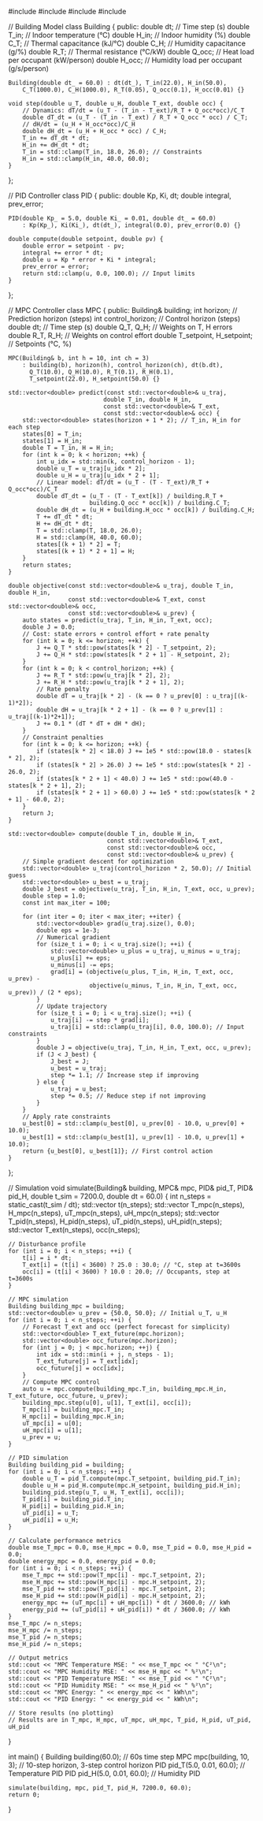 #include <vector>
#include <cmath>
#include <algorithm>
#include <iostream>

// Building Model
class Building {
public:
    double dt; // Time step (s)
    double T_in; // Indoor temperature (°C)
    double H_in; // Indoor humidity (%)
    double C_T; // Thermal capacitance (kJ/°C)
    double C_H; // Humidity capacitance (g/%)
    double R_T; // Thermal resistance (°C/kW)
    double Q_occ; // Heat load per occupant (kW/person)
    double H_occ; // Humidity load per occupant (g/s/person)

    Building(double dt_ = 60.0) : dt(dt_), T_in(22.0), H_in(50.0),
        C_T(1000.0), C_H(1000.0), R_T(0.05), Q_occ(0.1), H_occ(0.01) {}

    void step(double u_T, double u_H, double T_ext, double occ) {
        // Dynamics: dT/dt = (u_T - (T_in - T_ext)/R_T + Q_occ*occ)/C_T
        double dT_dt = (u_T - (T_in - T_ext) / R_T + Q_occ * occ) / C_T;
        // dH/dt = (u_H + H_occ*occ)/C_H
        double dH_dt = (u_H + H_occ * occ) / C_H;
        T_in += dT_dt * dt;
        H_in += dH_dt * dt;
        T_in = std::clamp(T_in, 18.0, 26.0); // Constraints
        H_in = std::clamp(H_in, 40.0, 60.0);
    }
};

// PID Controller
class PID {
public:
    double Kp, Ki, dt;
    double integral, prev_error;

    PID(double Kp_ = 5.0, double Ki_ = 0.01, double dt_ = 60.0)
        : Kp(Kp_), Ki(Ki_), dt(dt_), integral(0.0), prev_error(0.0) {}

    double compute(double setpoint, double pv) {
        double error = setpoint - pv;
        integral += error * dt;
        double u = Kp * error + Ki * integral;
        prev_error = error;
        return std::clamp(u, 0.0, 100.0); // Input limits
    }
};

// MPC Controller
class MPC {
public:
    Building& building;
    int horizon; // Prediction horizon (steps)
    int control_horizon; // Control horizon (steps)
    double dt; // Time step (s)
    double Q_T, Q_H; // Weights on T, H errors
    double R_T, R_H; // Weights on control effort
    double T_setpoint, H_setpoint; // Setpoints (°C, %)

    MPC(Building& b, int h = 10, int ch = 3)
        : building(b), horizon(h), control_horizon(ch), dt(b.dt),
          Q_T(10.0), Q_H(10.0), R_T(0.1), R_H(0.1),
          T_setpoint(22.0), H_setpoint(50.0) {}

    std::vector<double> predict(const std::vector<double>& u_traj,
                               double T_in, double H_in,
                               const std::vector<double>& T_ext,
                               const std::vector<double>& occ) {
        std::vector<double> states(horizon + 1 * 2); // T_in, H_in for each step
        states[0] = T_in;
        states[1] = H_in;
        double T = T_in, H = H_in;
        for (int k = 0; k < horizon; ++k) {
            int u_idx = std::min(k, control_horizon - 1);
            double u_T = u_traj[u_idx * 2];
            double u_H = u_traj[u_idx * 2 + 1];
            // Linear model: dT/dt = (u_T - (T - T_ext)/R_T + Q_occ*occ)/C_T
            double dT_dt = (u_T - (T - T_ext[k]) / building.R_T + 
                           building.Q_occ * occ[k]) / building.C_T;
            double dH_dt = (u_H + building.H_occ * occ[k]) / building.C_H;
            T += dT_dt * dt;
            H += dH_dt * dt;
            T = std::clamp(T, 18.0, 26.0);
            H = std::clamp(H, 40.0, 60.0);
            states[(k + 1) * 2] = T;
            states[(k + 1) * 2 + 1] = H;
        }
        return states;
    }

    double objective(const std::vector<double>& u_traj, double T_in, double H_in,
                     const std::vector<double>& T_ext, const std::vector<double>& occ,
                     const std::vector<double>& u_prev) {
        auto states = predict(u_traj, T_in, H_in, T_ext, occ);
        double J = 0.0;
        // Cost: state errors + control effort + rate penalty
        for (int k = 0; k <= horizon; ++k) {
            J += Q_T * std::pow(states[k * 2] - T_setpoint, 2);
            J += Q_H * std::pow(states[k * 2 + 1] - H_setpoint, 2);
        }
        for (int k = 0; k < control_horizon; ++k) {
            J += R_T * std::pow(u_traj[k * 2], 2);
            J += R_H * std::pow(u_traj[k * 2 + 1], 2);
            // Rate penalty
            double dT = u_traj[k * 2] - (k == 0 ? u_prev[0] : u_traj[(k-1)*2]);
            double dH = u_traj[k * 2 + 1] - (k == 0 ? u_prev[1] : u_traj[(k-1)*2+1]);
            J += 0.1 * (dT * dT + dH * dH);
        }
        // Constraint penalties
        for (int k = 0; k <= horizon; ++k) {
            if (states[k * 2] < 18.0) J += 1e5 * std::pow(18.0 - states[k * 2], 2);
            if (states[k * 2] > 26.0) J += 1e5 * std::pow(states[k * 2] - 26.0, 2);
            if (states[k * 2 + 1] < 40.0) J += 1e5 * std::pow(40.0 - states[k * 2 + 1], 2);
            if (states[k * 2 + 1] > 60.0) J += 1e5 * std::pow(states[k * 2 + 1] - 60.0, 2);
        }
        return J;
    }

    std::vector<double> compute(double T_in, double H_in,
                                const std::vector<double>& T_ext,
                                const std::vector<double>& occ,
                                const std::vector<double>& u_prev) {
        // Simple gradient descent for optimization
        std::vector<double> u_traj(control_horizon * 2, 50.0); // Initial guess
        std::vector<double> u_best = u_traj;
        double J_best = objective(u_traj, T_in, H_in, T_ext, occ, u_prev);
        double step = 1.0;
        const int max_iter = 100;
        
        for (int iter = 0; iter < max_iter; ++iter) {
            std::vector<double> grad(u_traj.size(), 0.0);
            double eps = 1e-3;
            // Numerical gradient
            for (size_t i = 0; i < u_traj.size(); ++i) {
                std::vector<double> u_plus = u_traj, u_minus = u_traj;
                u_plus[i] += eps;
                u_minus[i] -= eps;
                grad[i] = (objective(u_plus, T_in, H_in, T_ext, occ, u_prev) -
                           objective(u_minus, T_in, H_in, T_ext, occ, u_prev)) / (2 * eps);
            }
            // Update trajectory
            for (size_t i = 0; i < u_traj.size(); ++i) {
                u_traj[i] -= step * grad[i];
                u_traj[i] = std::clamp(u_traj[i], 0.0, 100.0); // Input constraints
            }
            double J = objective(u_traj, T_in, H_in, T_ext, occ, u_prev);
            if (J < J_best) {
                J_best = J;
                u_best = u_traj;
                step *= 1.1; // Increase step if improving
            } else {
                u_traj = u_best;
                step *= 0.5; // Reduce step if not improving
            }
        }
        // Apply rate constraints
        u_best[0] = std::clamp(u_best[0], u_prev[0] - 10.0, u_prev[0] + 10.0);
        u_best[1] = std::clamp(u_best[1], u_prev[1] - 10.0, u_prev[1] + 10.0);
        return {u_best[0], u_best[1]}; // First control action
    }
};

// Simulation
void simulate(Building& building, MPC& mpc, PID& pid_T, PID& pid_H,
              double t_sim = 7200.0, double dt = 60.0) {
    int n_steps = static_cast<int>(t_sim / dt);
    std::vector<double> t(n_steps);
    std::vector<double> T_mpc(n_steps), H_mpc(n_steps), uT_mpc(n_steps), uH_mpc(n_steps);
    std::vector<double> T_pid(n_steps), H_pid(n_steps), uT_pid(n_steps), uH_pid(n_steps);
    std::vector<double> T_ext(n_steps), occ(n_steps);
    
    // Disturbance profile
    for (int i = 0; i < n_steps; ++i) {
        t[i] = i * dt;
        T_ext[i] = (t[i] < 3600) ? 25.0 : 30.0; // °C, step at t=3600s
        occ[i] = (t[i] < 3600) ? 10.0 : 20.0; // Occupants, step at t=3600s
    }
    
    // MPC simulation
    Building building_mpc = building;
    std::vector<double> u_prev = {50.0, 50.0}; // Initial u_T, u_H
    for (int i = 0; i < n_steps; ++i) {
        // Forecast T_ext and occ (perfect forecast for simplicity)
        std::vector<double> T_ext_future(mpc.horizon);
        std::vector<double> occ_future(mpc.horizon);
        for (int j = 0; j < mpc.horizon; ++j) {
            int idx = std::min(i + j, n_steps - 1);
            T_ext_future[j] = T_ext[idx];
            occ_future[j] = occ[idx];
        }
        // Compute MPC control
        auto u = mpc.compute(building_mpc.T_in, building_mpc.H_in, T_ext_future, occ_future, u_prev);
        building_mpc.step(u[0], u[1], T_ext[i], occ[i]);
        T_mpc[i] = building_mpc.T_in;
        H_mpc[i] = building_mpc.H_in;
        uT_mpc[i] = u[0];
        uH_mpc[i] = u[1];
        u_prev = u;
    }
    
    // PID simulation
    Building building_pid = building;
    for (int i = 0; i < n_steps; ++i) {
        double u_T = pid_T.compute(mpc.T_setpoint, building_pid.T_in);
        double u_H = pid_H.compute(mpc.H_setpoint, building_pid.H_in);
        building_pid.step(u_T, u_H, T_ext[i], occ[i]);
        T_pid[i] = building_pid.T_in;
        H_pid[i] = building_pid.H_in;
        uT_pid[i] = u_T;
        uH_pid[i] = u_H;
    }
    
    // Calculate performance metrics
    double mse_T_mpc = 0.0, mse_H_mpc = 0.0, mse_T_pid = 0.0, mse_H_pid = 0.0;
    double energy_mpc = 0.0, energy_pid = 0.0;
    for (int i = 0; i < n_steps; ++i) {
        mse_T_mpc += std::pow(T_mpc[i] - mpc.T_setpoint, 2);
        mse_H_mpc += std::pow(H_mpc[i] - mpc.H_setpoint, 2);
        mse_T_pid += std::pow(T_pid[i] - mpc.T_setpoint, 2);
        mse_H_pid += std::pow(H_pid[i] - mpc.H_setpoint, 2);
        energy_mpc += (uT_mpc[i] + uH_mpc[i]) * dt / 3600.0; // kWh
        energy_pid += (uT_pid[i] + uH_pid[i]) * dt / 3600.0; // kWh
    }
    mse_T_mpc /= n_steps;
    mse_H_mpc /= n_steps;
    mse_T_pid /= n_steps;
    mse_H_pid /= n_steps;
    
    // Output metrics
    std::cout << "MPC Temperature MSE: " << mse_T_mpc << " °C²\n";
    std::cout << "MPC Humidity MSE: " << mse_H_mpc << " %²\n";
    std::cout << "PID Temperature MSE: " << mse_T_pid << " °C²\n";
    std::cout << "PID Humidity MSE: " << mse_H_pid << " %²\n";
    std::cout << "MPC Energy: " << energy_mpc << " kWh\n";
    std::cout << "PID Energy: " << energy_pid << " kWh\n";
    
    // Store results (no plotting)
    // Results are in T_mpc, H_mpc, uT_mpc, uH_mpc, T_pid, H_pid, uT_pid, uH_pid
}

int main() {
    Building building(60.0); // 60s time step
    MPC mpc(building, 10, 3); // 10-step horizon, 3-step control horizon
    PID pid_T(5.0, 0.01, 60.0); // Temperature PID
    PID pid_H(5.0, 0.01, 60.0); // Humidity PID
    
    simulate(building, mpc, pid_T, pid_H, 7200.0, 60.0);
    return 0;
}
